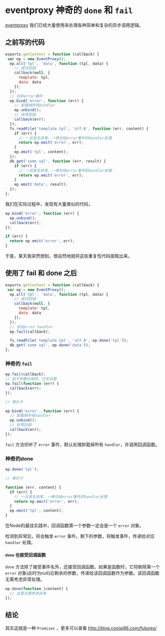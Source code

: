 # eventproxy 神奇的 `done` 和 `fail`

[eventproxy](https://github.com/JacksonTian/eventproxy) 我们已经大量使用来处理各种简单和复杂的异步调用逻辑。

## 之前写的代码

```js
exports.getContent = function (callback) {
 var ep = new EventProxy();
  ep.all('tpl', 'data', function (tpl, data) {
    // 成功回调
    callback(null, {
      template: tpl,
      data: data
    });
  });
  // 侦听error事件
  ep.bind('error', function (err) {
    // 卸载掉所有handler
    ep.unbind();
    // 异常回调
    callback(err);
  });
  fs.readFile('template.tpl', 'utf-8', function (err, content) {
    if (err) {
      // 一旦发生异常，一律交给error事件的handler处理
      return ep.emit('error', err);
    }
    ep.emit('tpl', content);
  });
  db.get('some sql', function (err, result) {
    if (err) {
      // 一旦发生异常，一律交给error事件的handler处理
      return ep.emit('error', err);
    }
    ep.emit('data', result);
  });
};
```

我们在实际过程中，发现有大量类似的代码，

```js
ep.bind('error', function (err) {
  ep.unbind();
  callback(err);
});

if (err) {
  return ep.emit('error', err);
}
```

于是，某天我突然想到，很自然地就将这些重复性代码提取出来。

## 使用了 fail 和 done 之后

```js
exports.getContent = function (callback) {
 var ep = new EventProxy();
  ep.all('tpl', 'data', function (tpl, data) {
    // 成功回调
    callback(null, {
      template: tpl,
      data: data
    });
  });
  // 添加error handler
  ep.fail(callback);

  fs.readFile('template.tpl', 'utf-8', ep.done('tpl'));
  db.get('some sql', ep.done('data'));
};
```

### 神奇的 `fail`

```js
ep.fail(callback);
// 由于参数位相同，它实际是
ep.fail(function (err) {
  callback(err);
});

// 等价于

ep.bind('error', function (err) {
  // 卸载掉所有handler
  ep.unbind();
  // 异常回调
  callback(err);
});
```

`fail` 方法侦听了 `error` 事件，默认处理卸载掉所有 `handler`，并调用回调函数。

### 神奇的done

```js
ep.done('tpl');

// 等价于

function (err, content) {
  if (err) {
    // 一旦发生异常，一律交给error事件的handler处理
    return ep.emit('error', err);
  }
  ep.emit('tpl', content);
}
```

在Node的最佳实践中，回调函数第一个参数一定会是一个 `error` 对象。

检测到异常后，将会触发 `error` 事件。剩下的参数，将触发事件，传递给对应 `handler` 处理。

#### `done` 也接受回调函数

`done` 方法除了接受事件名外，还接受回调函数。如果是函数时，它将剔除第一个 `error` 对象(此时为null)后剩余的参数，传递给该回调函数作为参数。该回调函数无需考虑异常处理。

```js
ep.done(function (content) {
  // 这里无需考虑异常
});
```

## 结论

其实这就是一种 `Promises` ，更多可以查看 http://blog.coolaj86.com/futures/
